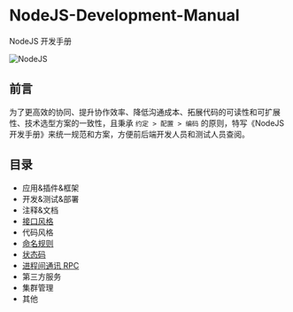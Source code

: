 # NodeJS-Development-Manual
NodeJS 开发手册
<!-- ![NodeJS](https://cdn.pixabay.com/photo/2015/04/23/17/41/node-js-736399_960_720.png) -->
![NodeJS](https://cdn.pixabay.com/photo/2015/04/23/17/41/node-js-736399__340.png)

## 前言
为了更高效的协同、提升协作效率、降低沟通成本、拓展代码的可读性和可扩展性、技术选型方案的一致性，且秉承 `约定 > 配置 > 编码` 的原则，特写《NodeJS 开发手册》来统一规范和方案，方便前后端开发人员和测试人员查阅。

## 目录
- 应用&插件&框架
- 开发&测试&部署
- 注释&文档
- [接口风格](./interface_style.md)
- 代码风格
- [命名规则](./naming_rules.md)
- [状态码](./status_code.md)
- [进程间通讯 RPC](./rpc.md)
- 第三方服务
- 集群管理
- 其他
